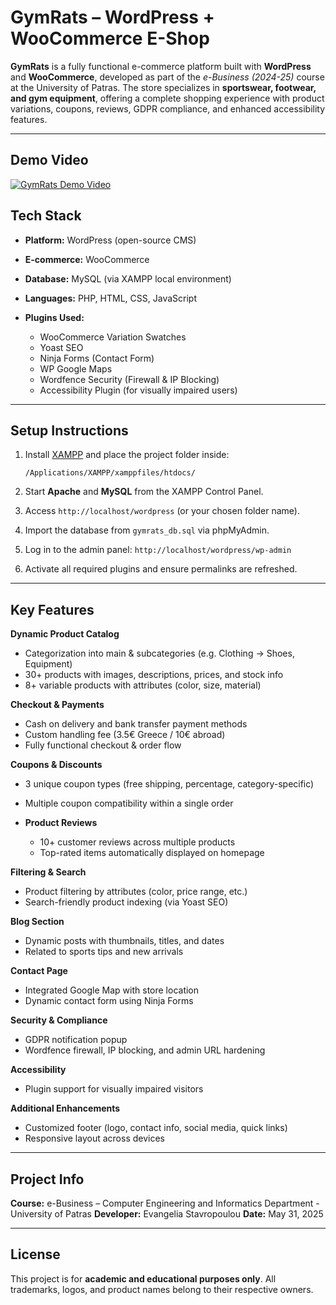 # GymRats – WordPress + WooCommerce E-Shop

**GymRats** is a fully functional e-commerce platform built with **WordPress** and **WooCommerce**, developed as part of the _e-Business (2024-25)_ course at the University of Patras.
The store specializes in **sportswear, footwear, and gym equipment**, offering a complete shopping experience with product variations, coupons, reviews, GDPR compliance, and enhanced accessibility features.

---

## Demo Video

[![GymRats Demo Video](https://img.youtube.com/vi/IZdS4gnZKkA/0.jpg)](https://youtu.be/IZdS4gnZKkA)

## Tech Stack

- **Platform:** WordPress (open-source CMS)
- **E-commerce:** WooCommerce
- **Database:** MySQL (via XAMPP local environment)
- **Languages:** PHP, HTML, CSS, JavaScript
- **Plugins Used:**

  - WooCommerce Variation Swatches
  - Yoast SEO
  - Ninja Forms (Contact Form)
  - WP Google Maps
  - Wordfence Security (Firewall & IP Blocking)
  - Accessibility Plugin (for visually impaired users)

---

## Setup Instructions

1. Install [XAMPP](https://www.apachefriends.org) and place the project folder inside:

   ```
   /Applications/XAMPP/xamppfiles/htdocs/
   ```

2. Start **Apache** and **MySQL** from the XAMPP Control Panel.
3. Access `http://localhost/wordpress` (or your chosen folder name).
4. Import the database from `gymrats_db.sql` via phpMyAdmin.
5. Log in to the admin panel:
   `http://localhost/wordpress/wp-admin`
6. Activate all required plugins and ensure permalinks are refreshed.

---

## Key Features

**Dynamic Product Catalog**

- Categorization into main & subcategories (e.g. Clothing → Shoes, Equipment)
- 30+ products with images, descriptions, prices, and stock info
- 8+ variable products with attributes (color, size, material)

**Checkout & Payments**

- Cash on delivery and bank transfer payment methods
- Custom handling fee (3.5€ Greece / 10€ abroad)
- Fully functional checkout & order flow

**Coupons & Discounts**

- 3 unique coupon types (free shipping, percentage, category-specific)
- Multiple coupon compatibility within a single order

- **Product Reviews**

  - 10+ customer reviews across multiple products
  - Top-rated items automatically displayed on homepage

**Filtering & Search**

- Product filtering by attributes (color, price range, etc.)
- Search-friendly product indexing (via Yoast SEO)

**Blog Section**

- Dynamic posts with thumbnails, titles, and dates
- Related to sports tips and new arrivals

**Contact Page**

- Integrated Google Map with store location
- Dynamic contact form using Ninja Forms

**Security & Compliance**

- GDPR notification popup
- Wordfence firewall, IP blocking, and admin URL hardening

**Accessibility**

- Plugin support for visually impaired visitors

**Additional Enhancements**

- Customized footer (logo, contact info, social media, quick links)
- Responsive layout across devices

---

## Project Info

**Course:** e-Business – Computer Engineering and Informatics Department - University of Patras
**Developer:** Evangelia Stavropoulou
**Date:** May 31, 2025

---

## License

This project is for **academic and educational purposes only**.
All trademarks, logos, and product names belong to their respective owners.
